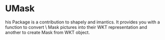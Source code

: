 # UMask
his Package is a contribution to shapely and imantics. It provides you with a function to convert \       Mask pictures into their WKT representation and another to create Mask from WKT object.
